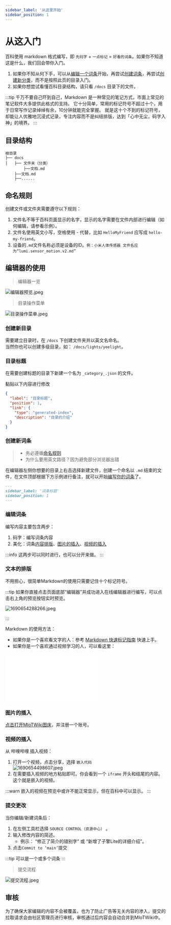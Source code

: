 ```yaml
---
sidebar_label: '从这里开始'
sidebar_position: 1
---
```


# 从这入门

百科使用 markdown 格式编写，即 `先码字` + `一点标记` =  `好看的词条`。如果你不知道这是什么，我们回会带你入门。

1. 如果你不知从何下手，可以从[编辑一个词条](#编辑词条)开始，再尝试[创建词条](#创建新词条)，再尝试[创建新分类](#创建新目录)，而不是按照此页的目录入门。
2. 如果你想尝试看懂百科目录结构，请只看 `/docs` 目录下的文件。

:::tip
千万不要自己吓到自己，Markdown 是一种常见的笔记方式，市面上常见的笔记软件大多提供此格式的支持。
它十分简单，常用的标记符号不超过十个，用于日常写作记录绰绰有余，10分钟就能完全掌握。
就是这十个不到的标记符号，却能让人优雅地沉浸式记录，专注内容而不是纠结排版，达到「心中无尘，码字入神」的境界。
:::

## 目录结构

``` title="你只需要关注/docs目录下的文件。"
根目录
├── docs
│   ├── 文件夹（分类）
        ├──文档.md
    ├──文档.md
    ├──......
```

## 命名规则

创建文件或文件夹需要遵守以下规则：
1. 文件名不等于百科页面显示的名字，显示的名字需要在文件内部进行编辑（如何编辑，请参看示例）。
2. 文件名使用英文小写，空格使用 - 代替，比如 `HelloMyFriend` 应写成 `hello-my-friend`。 
3. 设备的`.md`文件名称必须是设备的ID。`例：小米人体传感器 文件名应为“lumi.sensor_motion.v2.md”`

## 编辑器的使用

> 编辑器一览

![编辑器预览.jpeg](https://image.static.miot.wiki/2023/07/29/64c52412c21ae.jpeg)

> 目录操作菜单

![目录操作菜单.jpeg](https://image.static.miot.wiki/2023/07/29/64c524ef7cf0d.jpeg)

### 创建新目录
需要建立目录时，在 `/docs` 下创建文件夹并以英文名命名。  
当然你也可以创建多级目录，如： `/docs/lights/yeelight`。

### 目录标题
在需要创建标题的目录下新建一个名为 `_category_.json` 的文件。

黏贴以下内容进行修改
```json title="_category_.json"
{
  "label": "目录标题",
  "position": 1, 
  "link": {
    "type": "generated-index",
    "description": "目录的介绍"
  }
}
```

### 创建新词条

> - 务必遵循[命名规则](#命名规则)
> - 为什么要用英文路径？因为避免部分浏览器出错  

在编辑器左侧你想要的目录上右击选择新建文件，创建一个命名以 `.md` 结束的文件，在文件顶部根据下方示例进行备注，就可以开始[编写你的词条](#编辑词条)了。

``` Markdown title="词条顶部例示"
---
sidebar_label: '词条标题'
sidebar_position: 1
---

```

### 编辑词条
编写内容主要包含两步：

1. 码字：编写词条内容
2. 美化：词条[内容排版](#文本的排版)、[图片的插入](#图片的插入)、[视频的插入](#视频的插入)

:::info
这两步可以同时进行，也可以分开来做。
:::

### 文本的排版

不用担心，很简单Markdown的使用只需要记住十个标记符号。

:::tip
如果你直接点击页面底部“编辑器”并成功进入在线编辑器进行编写，可以点击右上角的预览按钮实时预览。

![1690654288266.jpeg](https://image.static.miot.wiki/2023/07/30/64c5565454c2e.jpeg)

:::

Markdown 的使用方法：
- 如果你是一个喜欢看文字的人：参考 [Markdown 快速标记指南](https://markdown.com.cn/basic-syntax/links.html) 快速上手。
- 如果你是一个喜欢通过视频学习的人，可以看这里：

<iframe src="//player.bilibili.com/player.html?aid=680649371&bvid=BV1eS4y1j7jb&cid=486609656&page=1" scrolling="no" border="0" frameborder="no" framespacing="0" allowfullscreen="true"> </iframe>

### 图片的插入

[点击打开MIoTWiki图床](https://ima.miot.wiki/)，并注册一个账号。

### 视频的插入

从 哔哩哔哩 插入视频：

1. 打开一个视频，点击分享，选择 `嵌入代码`  
![1690654498607.jpeg](https://image.static.miot.wiki/2023/07/30/64c55728e8a09.jpeg)  
2. 在需要插入视频的地方粘贴即可。你会看到一个 `iframe` 开头和结尾的内容。这个就是嵌入的视频。

:::warn
嵌入的视频在预览中或许不能正常显示，但在百科中可以显示。
:::

### 提交更改

当你编辑/新建词条后：
1. 在左侧工具栏选择 `SOURCE CONTROL（资源中心）` 。
2. 输入修改内容的简述。
   - 例示： “修正了简介的错别字” 或 “新增了子擎Lite的详细介绍”。
3. 点击`Commit to ‘main’`提交

:::tip
可以是一个或多个词条
:::

> 提交流程  

![提交流程.jpeg](https://image.static.miot.wiki/2023/07/29/64c52690688e1.jpeg)


## 审核
为了确保大家编辑的内容不会被覆盖，也为了防止广告等无关内容的渗入，提交的拉取请求会由社区管理员进行审核，审核通过后内容会自动合并到MIoTWiki中。
